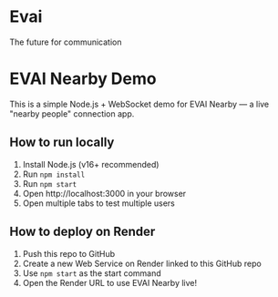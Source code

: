 # Evai
The future for communication
# EVAI Nearby Demo

This is a simple Node.js + WebSocket demo for EVAI Nearby — a live "nearby people" connection app.

## How to run locally

1. Install Node.js (v16+ recommended)
2. Run `npm install`
3. Run `npm start`
4. Open http://localhost:3000 in your browser
5. Open multiple tabs to test multiple users

## How to deploy on Render

1. Push this repo to GitHub
2. Create a new Web Service on Render linked to this GitHub repo
3. Use `npm start` as the start command
4. Open the Render URL to use EVAI Nearby live!
